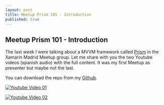 ```yaml
---
layout: post
title: Meetup Prism 101 - Introduction
published: true
---
```


## Meetup Prism 101 - Introduction

The last week I were talking about a MVVM framework called [Prism](https://github.com/PrismLibrary/Prism) in the Xamarin Madrid Meetup group. Let me share with you the two Youtube videos (spanish audio) with the full content. It was my first Meetup as presenter but maybe not the last.

You can download the repo from my [Github](https://github.com/MookieFumi/Prism.101/tree/feature/prism).

[![Youtube Video 01](http://img.youtube.com/vi/zdoy88KLLTQ/0.jpg)](http://www.youtube.com/watch?v=zdoy88KLLTQ)

[![Youtube Video 02](http://img.youtube.com/vi/c_jasqMuDpQ/0.jpg)](http://www.youtube.com/watch?v=c_jasqMuDpQ)
